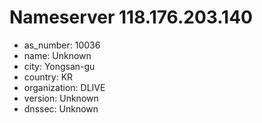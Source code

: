 # Nameserver 118.176.203.140

* as_number: 10036
* name: Unknown
* city: Yongsan-gu
* country: KR
* organization: DLIVE
* version: Unknown
* dnssec: Unknown
